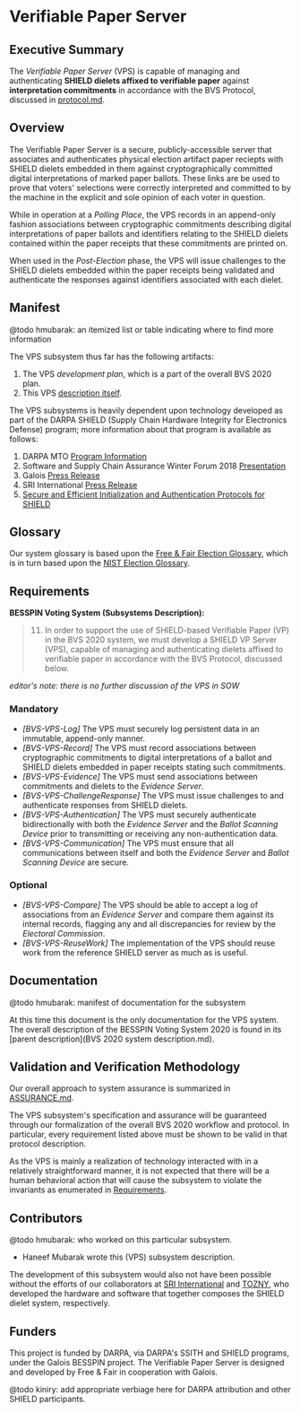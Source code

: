 # Verifiable Paper Server

## Executive Summary

The *Verifiable Paper Server* (VPS) is capable of managing and
authenticating **SHIELD dielets affixed to verifiable paper**
against **interpretation commitments** in accordance with
the BVS Protocol, discussed in [protocol.md](protocol.md).

## Overview

The Verifiable Paper Server is a secure, publicly-accessible server
that associates and authenticates physical election artifact paper
reciepts with SHIELD dielets embedded in them against cryptographically
committed digital interpretations of marked paper ballots. These links
are be used to prove that voters' selections were correctly interpreted
and committed to by the machine in the explicit and sole opinion of
each voter in question.

While in operation at a *Polling Place*, the VPS records in an
append-only fashion associations between cryptographic commitments
describing digital interpretations of paper ballots and identifiers
relating to the SHIELD dielets contained within the paper receipts
that these commitments are printed on.

When used in the *Post-Election* phase, the VPS will issue challenges
to the SHIELD dielets embedded within the paper receipts being
validated and authenticate the responses against identifiers
associated with each dielet.

## Manifest

@todo hmubarak: an itemized list or table indicating where to find
more information

The VPS subsystem thus far has the following artifacts:

1. The VPS *development plan*, which is a part of the overall BVS 2020 plan.
2. This VPS [description itself](#verifiable-paper-server).

The VPS subsystems is heavily dependent upon technology developed as
part of the DARPA SHIELD (Supply Chain Hardware Integrity for
Electronics Defense) program; more information about that program is
available as follows:

1. DARPA MTO [Program Information](https://www.darpa.mil/program/supply-chain-hardware-integrity-for-electronics-defense)
2. Software and Supply Chain Assurance Winter Forum 2018 [Presentation](https://csrc.nist.gov/CSRC/media/Projects/cyber-supply-chain-risk-management/documents/SSCA/Winter_2018/TuePM2.1-SHIELD.pdf)
3. Galois [Press Release](https://galois.com/news/galois-awarded-darpa-subcontract-to-strengthen-supply-chain-protection-of-electronic-components/)
4. SRI International [Press Release](https://www.sri.com/newsroom/press-releases/sri-international-selected-darpa-develop-artificial-intelligence-system)
5. [Secure and Efficient Initialization and Authentication Protocols for SHIELD](https://eprint.iacr.org/2015/210.pdf)

## Glossary

Our system glossary is based upon the [Free & Fair Election Glossary][],
which is in turn based upon the [NIST Election Glossary][].

[Free & Fair Election Glossary]: https://github.com/FreeAndFair/ElectionGlossary
[NIST Election Glossary]: https://pages.nist.gov/ElectionGlossary/

## Requirements

**BESSPIN Voting System (Subsystems Description):**

 > 11. In order to support the use of SHIELD-based Verifiable Paper
 > (VP) in the BVS 2020 system, we must develop a SHIELD VP Server
 > (VPS), capable of managing and authenticating dielets affixed to
 > verifiable paper in accordance with the BVS Protocol, discussed
 > below.

 _editor's note: there is no further discussion of the VPS in SOW_

### Mandatory

 - *[BVS-VPS-Log]* The VPS must securely log persistent data in an immutable,
   append-only manner.
 - *[BVS-VPS-Record]* The VPS must record associations between cryptographic
   commitments to digital interpretations of a ballot and SHIELD dielets
   embedded in paper receipts stating such commitments.
 - *[BVS-VPS-Evidence]* The VPS must send associations between commitments and
   dielets to the *Evidence Server*.
 - *[BVS-VPS-ChallengeResponse]* The VPS must issue challenges to and
   authenticate responses from SHIELD dielets.
 - *[BVS-VPS-Authentication]* The VPS must securely authenticate bidirectionally
   with both the *Evidence Server* and the *Ballot Scanning Device* prior to
   transmitting or receiving any non-authentication data.
 - *[BVS-VPS-Communication]* The VPS must ensure that all communications between
   itself and both the *Evidence Server* and *Ballot Scanning Device* are
   secure.

### Optional

- *[BVS-VPS-Compare]* The VPS should be able to accept a log of associations
  from an *Evidence Server* and compare them against its internal records,
  flagging any and all discrepancies for review by the *Electoral Commission*.
- *[BVS-VPS-ReuseWork]* The implementation of the VPS should reuse work from the
  reference SHIELD server as much as is useful.

## Documentation

@todo hmubarak: manifest of documentation for the subsystem

At this time this document is the only documentation for the VPS system.
The overall description of the BESSPIN Voting System 2020 is found in its
[parent description](BVS 2020 system description.md).

## Validation and Verification Methodology

Our overall approach to system assurance is summarized in
[ASSURANCE.md](../ASSURANCE.md).

The VPS subsystem's specification and assurance will be guaranteed
through our formalization of the overall BVS 2020 workflow and protocol.
In  particular, every requirement listed above must be shown to be
valid in that protocol description.

As the VPS is mainly a realization of technology interacted with in a
relatively straightforward manner, it is not expected that there will
be a human behavioral action that will cause the subsystem to violate
the invariants as enumerated in [Requirements](#requirements).

## Contributors

@todo hmubarak: who worked on this particular subsystem.

 - Haneef Mubarak wrote this (VPS) subsystem description.

The development of this subsystem would also not have been possible
without the efforts of our collaborators at [SRI International][] and
[TOZNY][], who developed the hardware and software that together
composes the SHIELD dielet system, respectively.

[SRI International]: https://www.sri.com
[TOZNY]: https://tozny.com

## Funders

This project is funded by DARPA, via DARPA's SSITH and SHIELD programs,
under the Galois BESSPIN project. The Verifiable Paper Server is
designed and developed by Free & Fair in cooperation with Galois.

@todo kiniry: add appropriate verbiage here for DARPA attribution and other
SHIELD participants.
